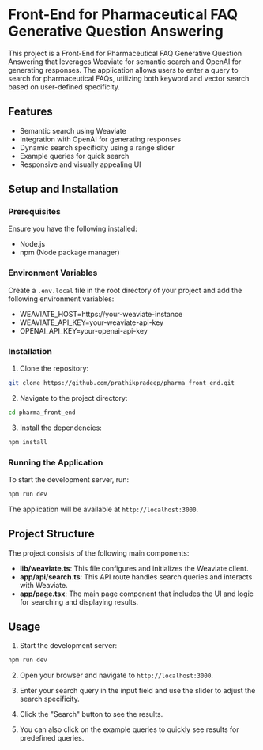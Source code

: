 # Front-End for Pharmaceutical FAQ Generative Question Answering

This project is a Front-End for Pharmaceutical FAQ Generative Question Answering that leverages Weaviate for semantic search and OpenAI for generating responses. The application allows users to enter a query to search for pharmaceutical FAQs, utilizing both keyword and vector search based on user-defined specificity.

## Features

- Semantic search using Weaviate
- Integration with OpenAI for generating responses
- Dynamic search specificity using a range slider
- Example queries for quick search
- Responsive and visually appealing UI

## Setup and Installation

### Prerequisites

Ensure you have the following installed:

- Node.js
- npm (Node package manager)

### Environment Variables

Create a `.env.local` file in the root directory of your project and add the following environment variables:

- WEAVIATE_HOST=https://your-weaviate-instance
- WEAVIATE_API_KEY=your-weaviate-api-key
- OPENAI_API_KEY=your-openai-api-key


### Installation

1. Clone the repository:
```sh
git clone https://github.com/prathikpradeep/pharma_front_end.git
```

2. Navigate to the project directory:
```sh
cd pharma_front_end
```

3. Install the dependencies:
```sh
npm install
```


### Running the Application

To start the development server, run:
```sh
npm run dev
```
The application will be available at `http://localhost:3000`.

## Project Structure

The project consists of the following main components:

- **lib/weaviate.ts**: This file configures and initializes the Weaviate client.
- **app/api/search.ts**: This API route handles search queries and interacts with Weaviate.
- **app/page.tsx**: The main page component that includes the UI and logic for searching and displaying results.

## Usage

1. Start the development server:

```sh
npm run dev
```

2. Open your browser and navigate to `http://localhost:3000`.

3. Enter your search query in the input field and use the slider to adjust the search specificity.

4. Click the "Search" button to see the results.

5. You can also click on the example queries to quickly see results for predefined queries.
